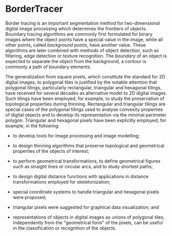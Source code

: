 # BorderTracer

Border tracing is an important segmentation method for two-dimensional digital image processing which determines the frontiers of objects. Boundary tracing algorithms are commonly first formulated for binary images where the object points have a special value in the image, while all other points, called _background points_, have another value. These algorithms are later combined with methods of object detection, such as filtering, edge detection or texture recognition. The _boundary_ of an object is expected to separate the object from the background, a contour is commonly a path of boundary elements.

The generalization from square pixels, which constitute the standard for 2D digital images, to polygonal tiles is justified by the notable attention that polygonal tilings, particularly rectangular, triangular and hexagonal tilings, have received for several decades as alternative model to 2D digital images. Such tilings have been employed, for example, to study the preservation of topological properties during thinning. Rectangular and triangular tilings are special cases of the polygonal tilings used to analyse convexity properties of digital objects and to develop its representation via the minimal perimeter polygon. Triangular and hexagonal pixels have been explicitly employed, for example, in the following:

  - to develop tools for image processing and image modelling;
  
  - to design thinning algorithms that preserve topological and geometrical properties of the objects of interest;

  - to perform geometrical transformations, to define geometrical figures such as straight lines or circular arcs, and to study shortest paths;
  
  - to design digital distance functions with applications in distance transformations employed for skeletonization;

  - special coordinate systems to handle triangular and hexagonal pixels were proposed;
  
  - triangular pixels were suggested for graphical data visualization; and
  
  - representations of objects in digital images as unions of polygonal tiles, independently from the "geometrical form" of the pixels, can be useful in the classification or recognition of the objects.
